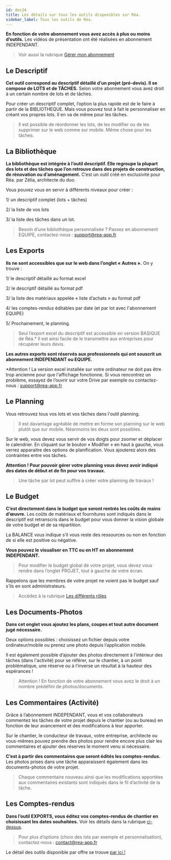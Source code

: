 ```yaml
---
id: doc24
title: Les détails sur tous les outils disponibles sur Réa.
sidebar_label: Tous les outils de Réa.
---
```


**En fonction de votre abonnement vous avez accès à plus ou moins d’outils.** Les vidéos de présentation ont été réalisées en abonnement INDEPENDANT.

> Voir aussi la rubrique [Gérer mon abonnement](doc7.md)

## Le Descriptif

**Cet outil correspond au descriptif détaillé d’un projet (pré-devis). Il se compose de LOTS et de TÂCHES.** Selon votre abonnement vous avez droit à un certain nombre de lots et de tâches.

Pour créer un descriptif complet, l’option la plus rapide est de le faire à partir de la BIBLIOTHEQUE. Mais vous pouvez tout à fait le personnaliser en créant vos propres lots. Il en va de même pour les tâches.

> Il est possible de réordonner les lots, de les modifier ou de les supprimer sur le web comme sur mobile. Même chose pour les tâches.

## La Bibliothèque

**La bibliothèque est intégrée à l’outil descriptif. Elle regroupe la plupart des lots et des tâches que l’on retrouve dans des projets de construction, de rénovation ou d’aménagement.** C’est un outil créé en exclusivité pour Réa. par Zélia, architecte du duo. 

Vous pouvez vous en servir à différents niveaux pour créer :

1/ un descriptif complet (lots + tâches)

2/ la liste de vos lots

3/ la liste des tâches dans un lot.

> Besoin d’une bibliothèque personnalisée ? Passez en abonnement EQUIPE, contactez-nous : support@rea-app.fr

## Les Exports

**Ils ne sont accessibles que sur le web dans l’onglet « Autres ».** On y trouve :

1/ le descriptif détaillé au format excel

2/ le descriptif détaillé au format pdf

3/ la liste des matériaux appelée « liste d’achats » au format pdf

4/ les comptes-rendus éditables par date (et par lot avec l'abonnement EQUIPE)

5/ Prochainement, le planning.

> Seul l’export excel du descriptif est accessible en version BASIQUE de Réa.* Il est ainsi facile de le transmettre aux entreprises pour récupérer leurs devis.

**Les autres exports sont réservés aux professionnels qui ont souscrit un abonnement INDEPENDANT ou EQUIPE.**

*Attention ! La version excel installée sur votre ordinateur ne doit pas être trop ancienne pour que l'affichage fonctionne. Si vous rencontrez un problème, essayez de l’ouvrir sur votre Drive par exemple ou contactez-nous : support@rea-app.fr

## Le Planning

Vous retrouvez tous vos lots et vos tâches dans l'outil planning.

> Il est davantage agréable de mettre en forme son planning sur le web plutôt que sur mobile. Néanmoins les deux sont possibles.

Sur le web, vous devez vous servir de vos doigts pour zoomer et déplacer le calendrier. En cliquant sur le bouton « Modifier » en haut à gauche, vous verrez apparaitre des options de planification. Vous ajouterez alors des contraintes entre vos tâches.

**Attention ! Pour pouvoir gérer votre planning vous devez avoir indiqué des dates de début et de fin pour vos travaux.**

> Une tâche par lot peut suffire à créer votre planning de travaux !

## Le Budget

**C’est directement dans le budget que seront rentrés les coûts de mains d’œuvre.** Les coûts de matériaux et fournitures sont indiqués dans le descriptif est retranscris dans le budget pour vous donner la vision globale de votre budget et de sa répartition.

La BALANCE vous indique s’il vous reste des ressources ou non en fonction de si elle est positive ou négative.

**Vous pouvez le visualiser en TTC ou en HT en abonnement INDEPENDANT.**

> Pour modifier le budget global de votre projet, vous devez vous rendre dans l’onglet PROJET, tout à gauche de votre écran.

Rappelons que les membres de votre projet ne voient pas le budget sauf s’ils en sont administrateurs.

> Accédez à la rubrique [Les différents rôles](doc22.md)

## Les Documents-Photos

**Dans cet onglet vous ajoutez les plans, coupes et tout autre document jugé nécessaire.**

Deux options possibles : choisissez un fichier depuis votre ordinateur/mobile ou prenez une photo depuis l’application mobile.

Il est également possible d’ajouter des photos directement à l’intérieur des tâches (dans l'activité) pour se référer, sur le chantier, à un point problématique, une réserve ou à l’inverse un résultat à la hauteur des espérances !

> Attention ! En fonction de votre abonnement vous avez le droit à un nombre prédéfini de photos/documents.

## Les Commentaires (Activité)

Grâce à l’abonnement INDEPENDANT, vous et vos collaborateurs commentez les tâches de votre projet depuis le chantier (ou au bureau) en fonction de leur avancement et des modifications à leur apporter.

Sur le chantier, le conducteur de travaux, votre entreprise, architecte ou vous-mêmes pouvez prendre des photos pour rendre encore plus clair les commentaires et ajouter des réserves le moment venu si nécessaire.

**C’est à partir des commentaires que seront édités les comptes-rendus.** Les photos prises dans une tâche apparaissent également dans les documents-photos de votre projet.

> Chaque commentaire nouveau ainsi que les modifications apportées aux commentaires existants sont indiqués dans le fil d’activité de la tâche.

## Les Comptes-rendus

**Dans l’outil EXPORTS, vous éditez vos comptes-rendus de chantier en choisissant les dates souhaitées.** Voir les détails dans la rubrique [ci-dessus](#les-exports).

> Pour plus d’options (choix des lots par exemple et personnalisation), contactez-nous : contact@rea-app.fr

Le détail des outils disponible par offre se trouve [par ici !](http://rea-app.fr/#offres)
